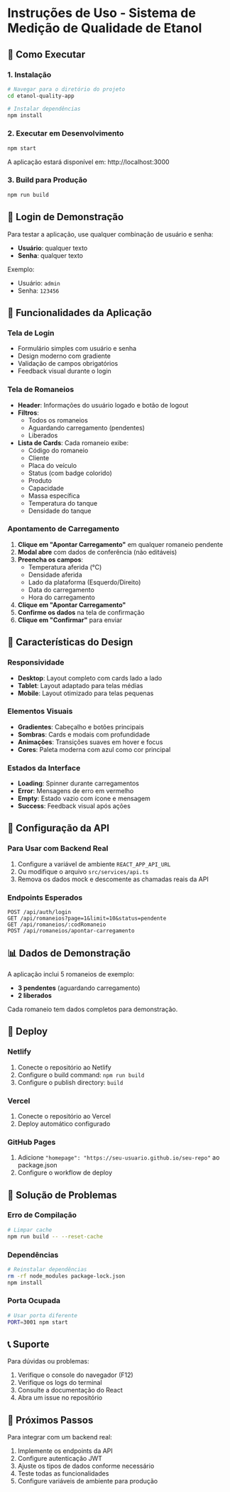 # Instruções de Uso - Sistema de Medição de Qualidade de Etanol

## 🚀 Como Executar

### 1. Instalação
```bash
# Navegar para o diretório do projeto
cd etanol-quality-app

# Instalar dependências
npm install
```

### 2. Executar em Desenvolvimento
```bash
npm start
```
A aplicação estará disponível em: http://localhost:3000

### 3. Build para Produção
```bash
npm run build
```

## 🔐 Login de Demonstração

Para testar a aplicação, use qualquer combinação de usuário e senha:
- **Usuário**: qualquer texto
- **Senha**: qualquer texto

Exemplo:
- Usuário: `admin`
- Senha: `123456`

## 📱 Funcionalidades da Aplicação

### Tela de Login
- Formulário simples com usuário e senha
- Design moderno com gradiente
- Validação de campos obrigatórios
- Feedback visual durante o login

### Tela de Romaneios
- **Header**: Informações do usuário logado e botão de logout
- **Filtros**: 
  - Todos os romaneios
  - Aguardando carregamento (pendentes)
  - Liberados
- **Lista de Cards**: Cada romaneio exibe:
  - Código do romaneio
  - Cliente
  - Placa do veículo
  - Status (com badge colorido)
  - Produto
  - Capacidade
  - Massa específica
  - Temperatura do tanque
  - Densidade do tanque

### Apontamento de Carregamento
1. **Clique em "Apontar Carregamento"** em qualquer romaneio pendente
2. **Modal abre** com dados de conferência (não editáveis)
3. **Preencha os campos**:
   - Temperatura aferida (°C)
   - Densidade aferida
   - Lado da plataforma (Esquerdo/Direito)
   - Data do carregamento
   - Hora do carregamento
4. **Clique em "Apontar Carregamento"**
5. **Confirme os dados** na tela de confirmação
6. **Clique em "Confirmar"** para enviar

## 🎨 Características do Design

### Responsividade
- **Desktop**: Layout completo com cards lado a lado
- **Tablet**: Layout adaptado para telas médias
- **Mobile**: Layout otimizado para telas pequenas

### Elementos Visuais
- **Gradientes**: Cabeçalho e botões principais
- **Sombras**: Cards e modais com profundidade
- **Animações**: Transições suaves em hover e focus
- **Cores**: Paleta moderna com azul como cor principal

### Estados da Interface
- **Loading**: Spinner durante carregamentos
- **Error**: Mensagens de erro em vermelho
- **Empty**: Estado vazio com ícone e mensagem
- **Success**: Feedback visual após ações

## 🔧 Configuração da API

### Para Usar com Backend Real
1. Configure a variável de ambiente `REACT_APP_API_URL`
2. Ou modifique o arquivo `src/services/api.ts`
3. Remova os dados mock e descomente as chamadas reais da API

### Endpoints Esperados
```
POST /api/auth/login
GET /api/romaneios?page=1&limit=10&status=pendente
GET /api/romaneios/:codRomaneio
POST /api/romaneios/apontar-carregamento
```

## 📊 Dados de Demonstração

A aplicação inclui 5 romaneios de exemplo:
- **3 pendentes** (aguardando carregamento)
- **2 liberados**

Cada romaneio tem dados completos para demonstração.

## 🚀 Deploy

### Netlify
1. Conecte o repositório ao Netlify
2. Configure o build command: `npm run build`
3. Configure o publish directory: `build`

### Vercel
1. Conecte o repositório ao Vercel
2. Deploy automático configurado

### GitHub Pages
1. Adicione `"homepage": "https://seu-usuario.github.io/seu-repo"` ao package.json
2. Configure o workflow de deploy

## 🐛 Solução de Problemas

### Erro de Compilação
```bash
# Limpar cache
npm run build -- --reset-cache
```

### Dependências
```bash
# Reinstalar dependências
rm -rf node_modules package-lock.json
npm install
```

### Porta Ocupada
```bash
# Usar porta diferente
PORT=3001 npm start
```

## 📞 Suporte

Para dúvidas ou problemas:
1. Verifique o console do navegador (F12)
2. Verifique os logs do terminal
3. Consulte a documentação do React
4. Abra um issue no repositório

## 🎯 Próximos Passos

Para integrar com um backend real:
1. Implemente os endpoints da API
2. Configure autenticação JWT
3. Ajuste os tipos de dados conforme necessário
4. Teste todas as funcionalidades
5. Configure variáveis de ambiente para produção 